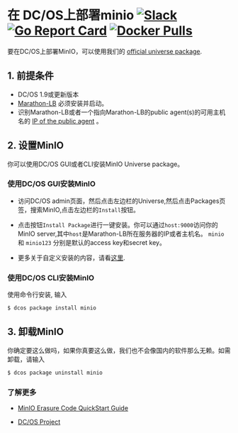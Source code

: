 # 在 DC/OS上部署minio [![Slack](https://slack.min.io/slack?type=svg)](https://slack.min.io) [![Go Report Card](https://goreportcard.com/badge/minio/minio)](https://goreportcard.com/report/minio/minio) [![Docker Pulls](https://img.shields.io/docker/pulls/minio/minio.svg?maxAge=604800)](https://hub.docker.com/r/minio/minio/)

要在DC/OS上部署MinIO，可以使用我们的 [official universe package](https://github.com/mesosphere/universe/tree/version-3.x/repo/packages/M/minio/6).

## 1. 前提条件

  - DC/OS 1.9或更新版本
  - [Marathon-LB](https://dcos.io/docs/1.9/usage/service-discovery/marathon-lb/usage/) 必须安装并启动。
  - 识别Marathon-LB或者一个指向Marathon-LB的public agent(s)的可用主机名的 [IP of the public agent](https://dcos.io/docs/1.9/administration/locate-public-agent/) 。


## 2. 设置MinIO

你可以使用DC/OS GUI或者CLI安装MinIO Universe package。

### 使用DC/OS GUI安装MinIO
- 访问DC/OS admin页面，然后点击左边栏的Universe,然后点击Packages页签，搜索MinIO,点击左边栏的```Install```按钮。 

- 点击按钮`Install Package`进行一键安装。你可以通过`host:9000`访问你的MinIO server,其中`host`是Marathon-LB所在服务器的IP或者主机名。 `minio` 和 `minio123` 分别是默认的access key和secret key。

- 更多关于自定义安装的内容，请看[这里](https://github.com/dcos/zh_CN/examples/blob/master/minio/1.9/README.md#minio-installation-using-gui).

### 使用DC/OS CLI安装MinIO

使用命令行安装, 输入

```bash
$ dcos package install minio
```

## 3. 卸载MinIO

你确定要这么做吗，如果你真要这么做，我们也不会像国内的软件那么无赖。如需卸载，请输入

```bash
$ dcos package uninstall minio
```

### 了解更多

- [MinIO Erasure Code QuickStart Guide](https://docs.min.io/cn/minio-erasure-code-quickstart-guide)

- [DC/OS Project](https://docs.mesosphere.com/)

